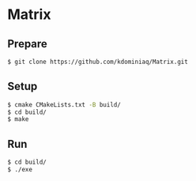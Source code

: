 # Matrix
## Prepare
```bash
$ git clone https://github.com/kdominiaq/Matrix.git
```
## Setup
```bash
$ cmake CMakeLists.txt -B build/
$ cd build/
$ make
```
## Run
```bash
$ cd build/
$ ./exe
```
